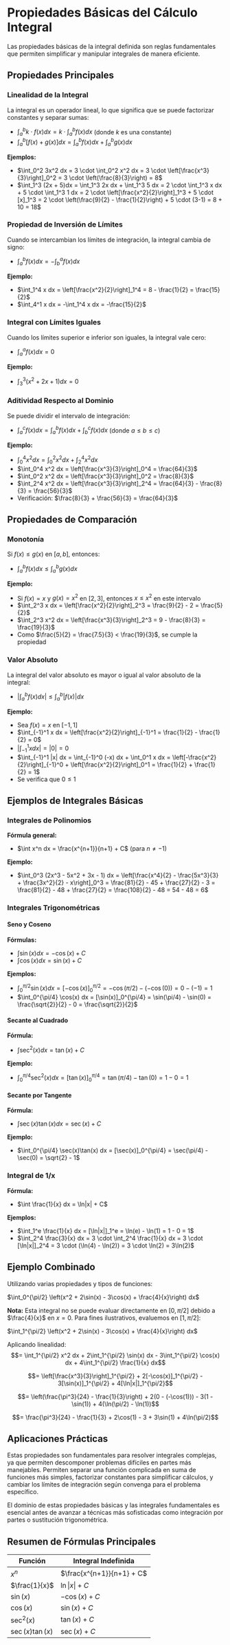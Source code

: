 # Propiedades Básicas del Cálculo Integral

Las propiedades básicas de la integral definida son reglas fundamentales que permiten simplificar y manipular integrales de manera eficiente.

## Propiedades Principales

### Linealidad de la Integral

La integral es un operador lineal, lo que significa que se puede factorizar constantes y separar sumas:
<!-- TODO: agregar a todas las integrales \displaystyle y compilar con pandoc -->
- $\displaystyle \int_a^b k \cdot f(x)dx = k \cdot \int_a^b f(x)dx$ (donde $k$ es una constante)
- $\int_a^b [f(x) + g(x)]dx = \int_a^b f(x)dx + \int_a^b g(x)dx$

**Ejemplos:**
- $\int_0^2 3x^2 dx = 3 \cdot \int_0^2 x^2 dx = 3 \cdot \left[\frac{x^3}{3}\right]_0^2 = 3 \cdot \left(\frac{8}{3}\right) = 8$
- $\int_1^3 (2x + 5)dx = \int_1^3 2x dx + \int_1^3 5 dx = 2 \cdot \int_1^3 x dx + 5 \cdot \int_1^3 1 dx = 2 \cdot \left[\frac{x^2}{2}\right]_1^3 + 5 \cdot [x]_1^3 = 2 \cdot \left(\frac{9}{2} - \frac{1}{2}\right) + 5 \cdot (3-1) = 8 + 10 = 18$

### Propiedad de Inversión de Límites

Cuando se intercambian los límites de integración, la integral cambia de signo:

- $\int_a^b f(x)dx = -\int_b^a f(x)dx$

**Ejemplo:**
- $\int_1^4 x dx = \left[\frac{x^2}{2}\right]_1^4 = 8 - \frac{1}{2} = \frac{15}{2}$
- $\int_4^1 x dx = -\int_1^4 x dx = -\frac{15}{2}$

### Integral con Límites Iguales

Cuando los límites superior e inferior son iguales, la integral vale cero:

- $\int_a^a f(x)dx = 0$

**Ejemplo:**
- $\int_3^3 (x^2 + 2x + 1)dx = 0$

### Aditividad Respecto al Dominio

Se puede dividir el intervalo de integración:

- $\int_a^c f(x)dx = \int_a^b f(x)dx + \int_b^c f(x)dx$ (donde $a \leq b \leq c$)

**Ejemplo:**
- $\int_0^4 x^2 dx = \int_0^2 x^2 dx + \int_2^4 x^2 dx$
- $\int_0^4 x^2 dx = \left[\frac{x^3}{3}\right]_0^4 = \frac{64}{3}$
- $\int_0^2 x^2 dx = \left[\frac{x^3}{3}\right]_0^2 = \frac{8}{3}$
- $\int_2^4 x^2 dx = \left[\frac{x^3}{3}\right]_2^4 = \frac{64}{3} - \frac{8}{3} = \frac{56}{3}$
- Verificación: $\frac{8}{3} + \frac{56}{3} = \frac{64}{3}$

## Propiedades de Comparación

### Monotonía

Si $f(x) \leq g(x)$ en $[a,b]$, entonces:

- $\int_a^b f(x)dx \leq \int_a^b g(x)dx$

**Ejemplo:**
- Si $f(x) = x$ y $g(x) = x^2$ en $[2,3]$, entonces $x \leq x^2$ en este intervalo
- $\int_2^3 x dx = \left[\frac{x^2}{2}\right]_2^3 = \frac{9}{2} - 2 = \frac{5}{2}$
- $\int_2^3 x^2 dx = \left[\frac{x^3}{3}\right]_2^3 = 9 - \frac{8}{3} = \frac{19}{3}$
- Como $\frac{5}{2} = \frac{7.5}{3} < \frac{19}{3}$, se cumple la propiedad

### Valor Absoluto

La integral del valor absoluto es mayor o igual al valor absoluto de la integral:

- $\left|\int_a^b f(x)dx\right| \leq \int_a^b |f(x)|dx$

**Ejemplo:**
- Sea $f(x) = x$ en $[-1,1]$
- $\int_{-1}^1 x dx = \left[\frac{x^2}{2}\right]_{-1}^1 = \frac{1}{2} - \frac{1}{2} = 0$
- $\left|\int_{-1}^1 x dx\right| = |0| = 0$
- $\int_{-1}^1 |x| dx = \int_{-1}^0 (-x) dx + \int_0^1 x dx = \left[-\frac{x^2}{2}\right]_{-1}^0 + \left[\frac{x^2}{2}\right]_0^1 = \frac{1}{2} + \frac{1}{2} = 1$
- Se verifica que $0 \leq 1$

## Ejemplos de Integrales Básicas

### Integrales de Polinomios

**Fórmula general:**
- $\int x^n dx = \frac{x^{n+1}}{n+1} + C$ (para $n \neq -1$)

**Ejemplo:**
- $\int_0^3 (2x^3 - 5x^2 + 3x - 1) dx = \left[\frac{x^4}{2} - \frac{5x^3}{3} + \frac{3x^2}{2} - x\right]_0^3 = \frac{81}{2} - 45 + \frac{27}{2} - 3 = \frac{81}{2} - 48 + \frac{27}{2} = \frac{108}{2} - 48 = 54 - 48 = 6$

### Integrales Trigonométricas

#### Seno y Coseno

**Fórmulas:**
- $\int \sin(x) dx = -\cos(x) + C$
- $\int \cos(x) dx = \sin(x) + C$

**Ejemplos:**
- $\int_0^{\pi/2} \sin(x) dx = [-\cos(x)]_0^{\pi/2} = -\cos(\pi/2) - (-\cos(0)) = 0 - (-1) = 1$
- $\int_0^{\pi/4} \cos(x) dx = [\sin(x)]_0^{\pi/4} = \sin(\pi/4) - \sin(0) = \frac{\sqrt{2}}{2} - 0 = \frac{\sqrt{2}}{2}$

#### Secante al Cuadrado

**Fórmula:**
- $\int \sec^2(x) dx = \tan(x) + C$

**Ejemplo:**
- $\int_0^{\pi/4} \sec^2(x) dx = [\tan(x)]_0^{\pi/4} = \tan(\pi/4) - \tan(0) = 1 - 0 = 1$

#### Secante por Tangente

**Fórmula:**
- $\int \sec(x)\tan(x) dx = \sec(x) + C$

**Ejemplo:**
- $\int_0^{\pi/4} \sec(x)\tan(x) dx = [\sec(x)]_0^{\pi/4} = \sec(\pi/4) - \sec(0) = \sqrt{2} - 1$

### Integral de 1/x

**Fórmula:**
- $\int \frac{1}{x} dx = \ln|x| + C$

**Ejemplos:**
- $\int_1^e \frac{1}{x} dx = [\ln|x|]_1^e = \ln(e) - \ln(1) = 1 - 0 = 1$
- $\int_2^4 \frac{3}{x} dx = 3 \cdot \int_2^4 \frac{1}{x} dx = 3 \cdot [\ln|x|]_2^4 = 3 \cdot (\ln(4) - \ln(2)) = 3 \cdot \ln(2) = 3\ln(2)$

## Ejemplo Combinado

Utilizando varias propiedades y tipos de funciones:

$\int_0^{\pi/2} \left(x^2 + 2\sin(x) - 3\cos(x) + \frac{4}{x}\right) dx$

**Nota:** Esta integral no se puede evaluar directamente en $[0,\pi/2]$ debido a $\frac{4}{x}$ en $x=0$. Para fines ilustrativos, evaluemos en $[1,\pi/2]$:

$\int_1^{\pi/2} \left(x^2 + 2\sin(x) - 3\cos(x) + \frac{4}{x}\right) dx$

Aplicando linealidad:
$$= \int_1^{\pi/2} x^2 dx + 2\int_1^{\pi/2} \sin(x) dx - 3\int_1^{\pi/2} \cos(x) dx + 4\int_1^{\pi/2} \frac{1}{x} dx$$

$$= \left[\frac{x^3}{3}\right]_1^{\pi/2} + 2[-\cos(x)]_1^{\pi/2} - 3[\sin(x)]_1^{\pi/2} + 4[\ln|x|]_1^{\pi/2}$$

$$= \left(\frac{\pi^3}{24} - \frac{1}{3}\right) + 2(0 - (-\cos(1))) - 3(1 - \sin(1)) + 4(\ln(\pi/2) - \ln(1))$$

$$= \frac{\pi^3}{24} - \frac{1}{3} + 2\cos(1) - 3 + 3\sin(1) + 4\ln(\pi/2)$$

## Aplicaciones Prácticas

Estas propiedades son fundamentales para resolver integrales complejas, ya que permiten descomponer problemas difíciles en partes más manejables. Permiten separar una función complicada en suma de funciones más simples, factorizar constantes para simplificar cálculos, y cambiar los límites de integración según convenga para el problema específico.

El dominio de estas propiedades básicas y las integrales fundamentales es esencial antes de avanzar a técnicas más sofisticadas como integración por partes o sustitución trigonométrica.

## Resumen de Fórmulas Principales
<center>

| Función          | Integral Indefinida       |
| ---------------- | ------------------------- |
| $x^n$            | $\frac{x^{n+1}}{n+1} + C$ |
| $\frac{1}{x}$    | $\ln\|x\| + C$            |
| $\sin(x)$        | $-\cos(x) + C$            |
| $\cos(x)$        | $\sin(x) + C$             |
| $\sec^2(x)$      | $\tan(x) + C$             |
| $\sec(x)\tan(x)$ | $\sec(x) + C$             |
</center>
